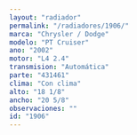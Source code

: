```yaml
---
layout: "radiador"
permalink: "/radiadores/1906/"
marca: "Chrysler / Dodge"
modelo: "PT Cruiser"
ano: "2002"
motor: "L4 2.4"
transmision: "Automática"
parte: "431461"
clima: "Con clima"
alto: "18 1/8"
ancho: "20 5/8"
observaciones: ""
id: "1906"
---
```


